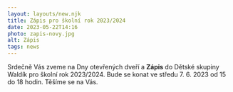 ```yaml
---
layout: layouts/new.njk
title: Zápis pro školní rok 2023/2024
date: 2023-05-22T14:16
photo: zapis-novy.jpg
alt: Zápis
tags: news
---
```


Srdečně Vás zveme na Dny otevřených dveří a **Zápis** do Dětské skupiny Waldík pro školní rok 2023/2024. Bude se konat ve středu 7. 6. 2023 od 15 do 18 hodin. Těšíme se na Vás.



